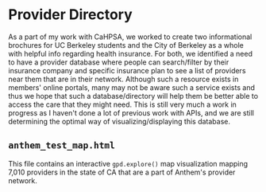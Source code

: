 # Provider Directory
As a part of my work with CaHPSA, we worked to create two informational brochures for
UC Berkeley students and the City of Berkeley as a whole with helpful info regarding 
health insurance. For both, we identified a need to have a provider database where 
people can search/filter by their insurance company and specific insurance plan to see
a list of providers near them that are in their network. Although such a resource exists
in members' online portals, many may not be aware such a service exists and thus we hope 
that such a database/directory will help them be better able to access the care that they
might need. This is still very much a work in progress as I haven't done a lot of previous
work with APIs, and we are still determining the optimal way of visualizing/displaying this 
database.

## `anthem_test_map.html`
This file contains an interactive `gpd.explore()` map visualization mapping 7,010 providers in the
state of CA that are a part of Anthem's provider network.